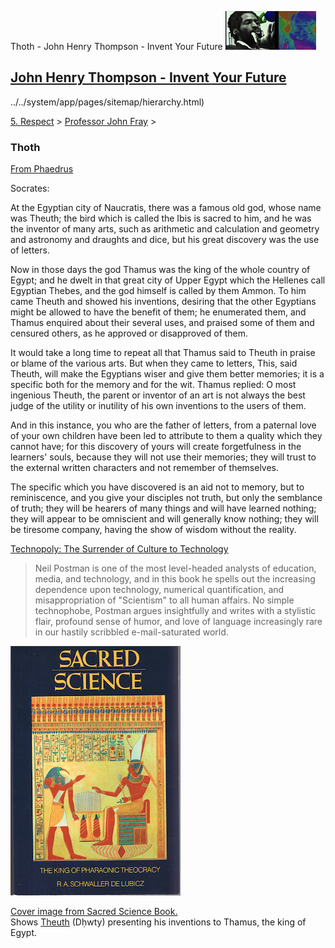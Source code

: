 Thoth - John Henry Thompson - Invent Your Future [![John Henry Thompson - Invent Your Future](../../_/rsrc/1329567069254/config/customLogo.gif-revision=6.png)](../../index.html)

[John Henry Thompson - Invent Your Future](../../index.html)
------------------------------------------------------------

../../system/app/pages/sitemap/hierarchy.html)
    

[5\. Respect](../../heros.html)‎ > ‎[Professor John Fray](../professor-john-fray.html)‎ > ‎

### Thoth

[From Phaedrus](http://classics.mit.edu/Plato/phaedrus.html)  
  
Socrates:  

At the Egyptian city of Naucratis, there was a famous old god, whose name was Theuth; the bird which is called the Ibis is sacred to him, and he was the inventor of many arts, such as arithmetic and calculation and geometry and astronomy and draughts and dice, but his great discovery was the use of letters.  
  
Now in those days the god Thamus was the king of the whole country of Egypt; and he dwelt in that great city of Upper Egypt which the Hellenes call Egyptian Thebes, and the god himself is called by them Ammon. To him came Theuth and showed his inventions, desiring that the other Egyptians might be allowed to have the benefit of them; he enumerated them, and Thamus enquired about their several uses, and praised some of them and censured others, as he approved or disapproved of them.  
  
It would take a long time to repeat all that Thamus said to Theuth in praise or blame of the various arts. But when they came to letters, This, said Theuth, will make the Egyptians wiser and give them better memories; it is a specific both for the memory and for the wit. Thamus replied: O most ingenious Theuth, the parent or inventor of an art is not always the best judge of the utility or inutility of his own inventions to the users of them.  
  
And in this instance, you who are the father of letters, from a paternal love of your own children have been led to attribute to them a quality which they cannot have; for this discovery of yours will create forgetfulness in the learners' souls, because they will not use their memories; they will trust to the external written characters and not remember of themselves.  
  
The specific which you have discovered is an aid not to memory, but to reminiscence, and you give your disciples not truth, but only the semblance of truth; they will be hearers of many things and will have learned nothing; they will appear to be omniscient and will generally know nothing; they will be tiresome company, having the show of wisdom without the reality.  

  

[Technopoly: The Surrender of Culture to Technology](https://www.amazon.com/Technopoly-Surrender-Technology-Neil-Postman/dp/0679745408)

> Neil Postman is one of the most level-headed analysts of education, media, and technology, and in this book he spells out the increasing dependence upon technology, numerical quantification, and misappropriation of "Scientism" to all human affairs. No simple technophobe, Postman argues insightfully and writes with a stylistic flair, profound sense of humor, and love of language increasingly rare in our hastily scribbled e-mail-saturated world.

  

  

[![](../../_/rsrc/1335244286636/heros/professor-john-fray/thoth/sacret-science-height=400&width=272.png)](http://www.johnhenrythompson.com/heros/professor-john-fray/thoth/sacret-science.png?attredirects=0)

[Cover image from Sacred Science Book.](http://www.amazon.com/Sacred-Science-King-Pharaonic-Theocracy/dp/0892812222)  
Shows [Theuth](http://en.wikipedia.org/wiki/Thoth) (Dḥwty) presenting his inventions to Thamus, the king of Egypt.  

